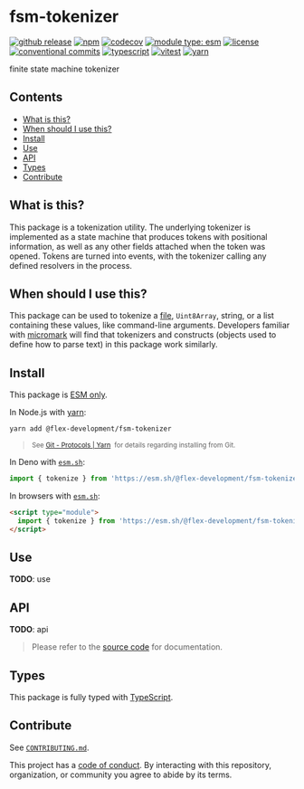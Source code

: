 # fsm-tokenizer

[![github release](https://img.shields.io/github/v/release/flex-development/fsm-tokenizer.svg?include_prereleases\&sort=semver)](https://github.com/flex-development/fsm-tokenizer/releases/latest)
[![npm](https://img.shields.io/npm/v/@flex-development/fsm-tokenizer.svg)](https://npmjs.com/package/@flex-development/fsm-tokenizer)
[![codecov](https://codecov.io/gh/flex-development/fsm-tokenizer/graph/badge.svg?token=iA1BvaucoZ)](https://codecov.io/gh/flex-development/fsm-tokenizer)
[![module type: esm](https://img.shields.io/badge/module%20type-esm-brightgreen)](https://github.com/voxpelli/badges-cjs-esm)
[![license](https://img.shields.io/github/license/flex-development/fsm-tokenizer.svg)](LICENSE.md)
[![conventional commits](https://img.shields.io/badge/-conventional%20commits-fe5196?logo=conventional-commits\&logoColor=ffffff)](https://conventionalcommits.org)
[![typescript](https://img.shields.io/badge/-typescript-3178c6?logo=typescript\&logoColor=ffffff)](https://typescriptlang.org)
[![vitest](https://img.shields.io/badge/-vitest-6e9f18?style=flat\&logo=vitest\&logoColor=ffffff)](https://vitest.dev)
[![yarn](https://img.shields.io/badge/-yarn-2c8ebb?style=flat\&logo=yarn\&logoColor=ffffff)](https://yarnpkg.com)

finite state machine tokenizer

## Contents

- [What is this?](#what-is-this)
- [When should I use this?](#when-should-i-use-this)
- [Install](#install)
- [Use](#use)
- [API](#api)
- [Types](#types)
- [Contribute](#contribute)

## What is this?

This package is a tokenization utility. The underlying tokenizer is implemented as a state machine that produces tokens
with positional information, as well as any other fields attached when the token was opened. Tokens are turned into
events, with the tokenizer calling any defined resolvers in the process.

## When should I use this?

This package can be used to tokenize a [file][vfile], `Uint8Array`, string, or a list containing these values,
like command-line arguments. Developers familiar with [micromark][] will find that tokenizers and constructs (objects
used to define how to parse text) in this package work similarly.

## Install

This package is [ESM only][esm].

In Node.js with [yarn][]:

```sh
yarn add @flex-development/fsm-tokenizer
```

<blockquote>
  <small>
    See <a href='https://yarnpkg.com/protocol/git'>Git - Protocols | Yarn</a>
    &nbsp;for details regarding installing from Git.
  </small>
</blockquote>

In Deno with [`esm.sh`][esmsh]:

```ts
import { tokenize } from 'https://esm.sh/@flex-development/fsm-tokenizer'
```

In browsers with [`esm.sh`][esmsh]:

```html
<script type="module">
  import { tokenize } from 'https://esm.sh/@flex-development/fsm-tokenizer'
</script>
```

## Use

**TODO**: use

## API

**TODO**: api

> Please refer to the [source code](./src/) for documentation.

## Types

This package is fully typed with [TypeScript][].

## Contribute

See [`CONTRIBUTING.md`](CONTRIBUTING.md).

This project has a [code of conduct](CODE_OF_CONDUCT.md). By interacting with this repository, organization, or
community you agree to abide by its terms.

[esm]: https://gist.github.com/sindresorhus/a39789f98801d908bbc7ff3ecc99d99c

[esmsh]: https://esm.sh

[micromark]: https://github.com/micromark/micromark

[typescript]: https://www.typescriptlang.org

[vfile]: https://github.com/vfile/vfile

[yarn]: https://yarnpkg.com
